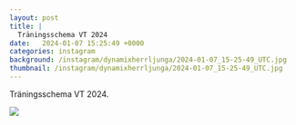 ```yaml
---
layout: post
title: |
  Träningsschema VT 2024
date:   2024-01-07 15:25:49 +0000
categories: instagram
background: /instagram/dynamixherrljunga/2024-01-07_15-25-49_UTC.jpg
thumbnail: /instagram/dynamixherrljunga/2024-01-07_15-25-49_UTC.jpg
---
```

Träningsschema VT 2024.



<img src='/www-dynamix-herrljunga/instagram/dynamixherrljunga/2024-01-07_15-25-49_UTC.jpg' class='img-fluid' />
